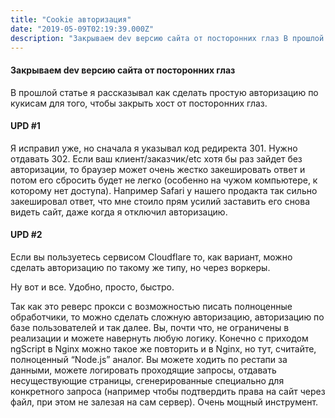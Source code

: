 ```yaml
---
title: "Cookie авторизация"
date: "2019-05-09T02:19:39.000Z"
description: "Закрываем dev версию сайта от посторонних глаз В прошлой статье я рассказывал как сделать простую авторизацию по кукисам для тог"
---
```


<h4>Закрываем dev версию сайта от посторонних глаз</h4>
<p>В прошлой статье я рассказывал как сделать простую авторизацию по кукисам для того, чтобы закрыть хост от посторонних глаз.</p>
<h4>UPD #1</h4>
<p>Я исправил уже, но сначала я указывал код редиректа 301. Нужно отдавать 302. Если ваш клиент/заказчик/etc хотя бы раз зайдет без авторизации, то браузер может очень жестко закешировать ответ и потом его сбросить будет не легко (особенно на чужом компьютере, к которому нет доступа). Например Safari у нашего продакта так сильно закешировал ответ, что мне стоило прям усилий заставить его снова видеть сайт, даже когда я отключил авторизацию.</p>
<h4>UPD #2</h4>
<p>Если вы пользуетесь сервисом Cloudflare то, как вариант, можно сделать авторизацию по такому же типу, но через воркеры.</p>

<p>Ну вот и все. Удобно, просто, быстро.</p>
<p>Так как это реверс прокси с возможностью писать полноценные обработчики, то можно сделать сложную авторизацию, авторизацию по базе пользователей и так далее. Вы, почти что, не ограничены в реализации и можете навернуть любую логику. Конечно с приходом ngScript в Nginx можно такое же повторить и в Nginx, но тут, считайте, полноценный “Node.js” аналог. Вы можете ходить по рестапи за данными, можете логировать проходящие запросы, отдавать несуществующие страницы, сгенерированные специально для конкретного запроса (например чтобы подтвердить права на сайт через файл, при этом не залезая на сам сервер). Очень мощный инструмент.</p>


